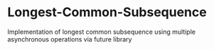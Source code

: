 # Longest-Common-Subsequence
Implementation of longest common subsequence using multiple asynchronous operations via future library
